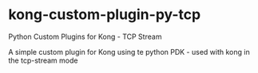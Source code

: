 # kong-custom-plugin-py-tcp
Python Custom Plugins for Kong - TCP Stream

A simple custom plugin for Kong using te python PDK - used with kong in the tcp-stream mode
